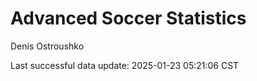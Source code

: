 # Advanced Soccer Statistics
Denis Ostroushko

<!-- gfm -->

Last successful data update: 2025-01-23 05:21:06 CST
